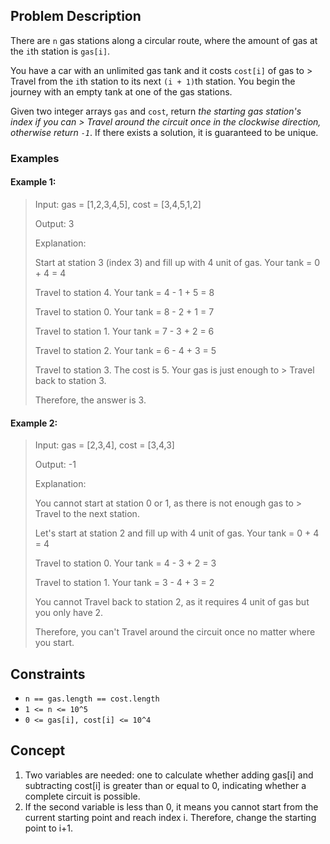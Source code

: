 ## Problem Description

There are `n` gas stations along a circular route, where the amount of gas at the `i`th station is `gas[i]`.

You have a car with an unlimited gas tank and it costs `cost[i]` of gas to > Travel from the `i`th station to its next `(i + 1)`th station. You begin the journey with an empty tank at one of the gas stations.

Given two integer arrays `gas` and `cost`, return *the starting gas station's index if you can > Travel around the circuit once in the clockwise direction, otherwise return `-1`*. If there exists a solution, it is guaranteed to be unique.

### Examples

#### Example 1:
> Input: gas = [1,2,3,4,5], cost = [3,4,5,1,2]
> 
> Output: 3
> 
> Explanation:
>
> Start at station 3 (index 3) and fill up with 4 unit of gas. Your tank = 0 + 4 = 4
> 
> Travel to station 4. Your tank = 4 - 1 + 5 = 8
> 
> Travel to station 0. Your tank = 8 - 2 + 1 = 7
> 
> Travel to station 1. Your tank = 7 - 3 + 2 = 6
> 
> Travel to station 2. Your tank = 6 - 4 + 3 = 5
> 
> Travel to station 3. The cost is 5. Your gas is just enough to > Travel back to station 3.
>
> Therefore, the answer is 3.

#### Example 2:
> Input: gas = [2,3,4], cost = [3,4,3]
> 
> Output: -1
> 
> Explanation:
>
> You cannot start at station 0 or 1, as there is not enough gas to > Travel to the next station.
>
> Let's start at station 2 and fill up with 4 unit of gas. Your tank = 0 + 4 = 4
> 
> Travel to station 0. Your tank = 4 - 3 + 2 = 3
> 
> Travel to station 1. Your tank = 3 - 4 + 3 = 2
>
> You cannot Travel back to station 2, as it requires 4 unit of gas but you only have 2.
>
> Therefore, you can't Travel around the circuit once no matter where you start.

## Constraints

- `n == gas.length == cost.length`
- `1 <= n <= 10^5`
- `0 <= gas[i], cost[i] <= 10^4`

## Concept
1. Two variables are needed: one to calculate whether adding gas[i] and subtracting cost[i] is greater than or equal to 0, indicating whether a complete circuit is possible.
2. If the second variable is less than 0, it means you cannot start from the current starting point and reach index i. Therefore, change the starting point to i+1.
